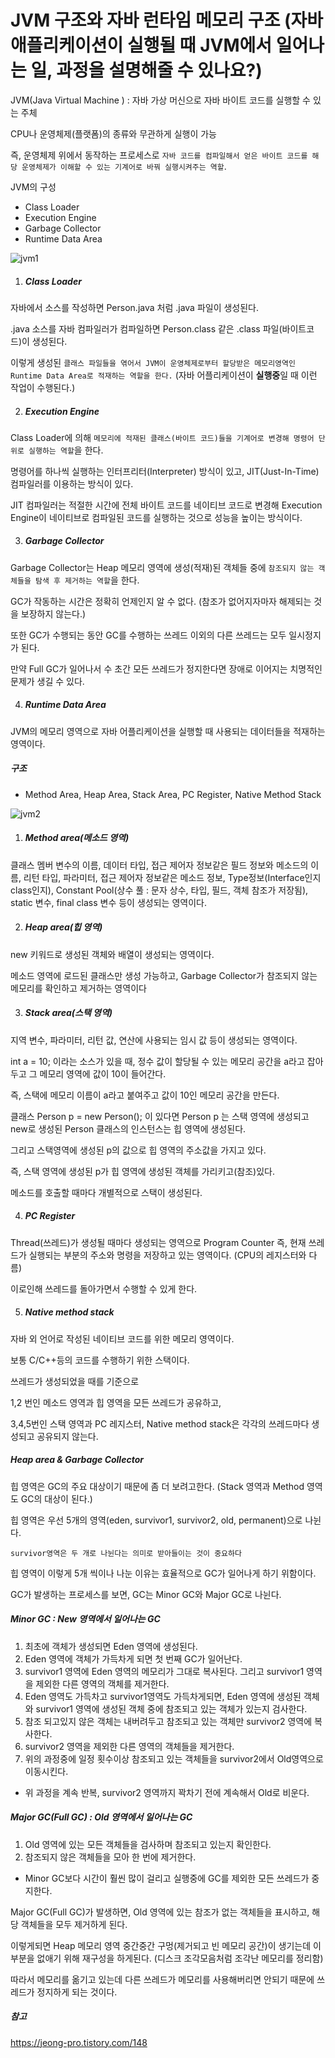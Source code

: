 

# JVM 구조와 자바 런타임 메모리 구조 (자바 애플리케이션이 실행될 때 JVM에서 일어나는 일, 과정을 설명해줄 수 있나요?)



JVM(Java Virtual Machine ) : 자바 가상 머신으로 자바 바이트 코드를 실행할 수 있는 주체

CPU나 운영체제(플랫폼)의 종류와 무관하게 실행이 가능



즉, 운영체제 위에서 동작하는 프로세스로 `자바 코드를 컴파일해서 얻은 바이트 코드를 해당 운영체제가 이해할 수 있는 기계어로 바꿔 실행시켜주는 역할`.



JVM의 구성

- Class Loader 
- Execution Engine
- Garbage Collector
- Runtime Data Area



![jvm1](C:\Users\Lenovo\Desktop\jvm1.PNG)



1. ##### Class Loader

자바에서 소스를 작성하면 Person.java 처럼 .java 파일이 생성된다.

.java 소스를 자바 컴파일러가 컴파일하면 Person.class 같은 .class 파일(바이트코드)이 생성된다.

이렇게 생성된 `클래스 파일들을 엮어서 JVM이 운영체제로부터 할당받은 메모리영역인 Runtime Data Area로 적재하는 역할을 한다.` (자바 어플리케이션이 **실행중**일 때 이런 작업이 수행된다.)



2. ##### Execution Engine

Class Loader에 의해 `메모리에 적재된 클래스(바이트 코드)들을 기계어로 변경해 명령어 단위로 실행하는 역할`을 한다.

명령어를 하나씩 실행하는 인터프리터(Interpreter) 방식이 있고, JIT(Just-In-Time) 컴파일러를 이용하는 방식이 있다.

JIT 컴파일러는 적절한 시간에 전체 바이트 코드를 네이티브 코드로 변경해 Execution Engine이 네이티브로 컴파일된 코드를 실행하는 것으로 성능을 높이는 방식이다.



3. ##### Garbage Collector

Garbage Collector는 Heap 메모리 영역에 생성(적재)된 객체들 중에 `참조되지 않는 객체들을 탐색 후 제거하는 역할`을 한다.

GC가 작동하는 시간은 정확히 언제인지 알 수 없다. (참조가 없어지자마자 해제되는 것을 보장하지 않는다.)

또한 GC가 수행되는 동안 GC를 수행하는 쓰레드 이외의 다른 쓰레드는 모두 일시정지가 된다.

만약 Full GC가 일어나서 수 초간 모든 쓰레드가 정지한다면 장애로 이어지는 치명적인 문제가 생길 수 있다.



4. ##### Runtime Data Area

JVM의 메모리 영역으로 자바 어플리케이션을 실행할 때 사용되는 데이터들을 적재하는 영역이다.



##### 구조

- Method Area, Heap Area, Stack Area, PC Register, Native Method Stack

![jvm2](C:\Users\Lenovo\Desktop\jvm2.PNG)



1. ##### Method area(메소드 영역)

클래스 멤버 변수의 이름, 데이터 타입, 접근 제어자 정보같은 필드 정보와 메소드의 이름, 리턴 타입, 파라미터, 접근 제어자 정보같은 메소드 정보, Type정보(Interface인지 class인지), Constant Pool(상수 풀 : 문자 상수, 타입, 필드, 객체 참조가 저장됨), static 변수, final class 변수 등이 생성되는 영역이다.



2. ##### Heap area(힙 영역)

new 키워드로 생성된 객체와 배열이 생성되는 영역이다.

메소드 영역에 로드된 클래스만 생성 가능하고, Garbage Collector가 참조되지 않는 메모리를 확인하고 제거하는 영역이다



3. ##### Stack area(스택 영역)

지역 변수, 파라미터, 리턴 값, 연산에 사용되는 임시 값 등이 생성되는 영역이다.



int a = 10; 이라는 소스가 있을 때, 정수 값이 할당될 수 있는 메모리 공간을 a라고 잡아두고 그 메모리 영역에 값이 10이 들어간다. 

즉, 스택에 메모리 이름이 a라고 붙여주고 값이 10인 메모리 공간을 만든다.



클래스 Person p = new Person(); 이 있다면 Person p 는 스택 영역에 생성되고 new로 생성된 Person 클래스의 인스턴스는 힙 영역에 생성된다.



그리고 스택영역에 생성된 p의 값으로 힙 영역의 주소값을 가지고 있다.

즉, 스택 영역에 생성된 p가 힙 영역에 생성된 객체를 가리키고(참조)있다.



메소드를 호출할 때마다 개별적으로 스택이 생성된다.



4. ##### PC Register 

Thread(쓰레드)가 생성될 때마다 생성되는 영역으로 Program Counter 즉, 현재 쓰레드가 실행되는 부분의 주소와 명령을 저장하고 있는 영역이다. (CPU의 레지스터와 다름)

이로인해 쓰레드를 돌아가면서 수행할 수 있게 한다.



5. ##### Native method stack

자바 외 언어로 작성된 네이티브 코드를 위한 메모리 영역이다.

보통 C/C++등의 코드를 수행하기 위한 스택이다.



쓰레드가 생성되었을 때를 기준으로

1,2 번인 메소드 영역과 힙 영역을 모든 쓰레드가 공유하고,

3,4,5번인 스택 영역과 PC 레지스터, Native method stack은 각각의 쓰레드마다 생성되고 공유되지 않는다.





##### Heap area & Garbage Collector

힙 영역은 GC의 주요 대상이기 때문에 좀 더 보려고한다. (Stack 영역과 Method 영역도 GC의 대상이 된다.)

힙 영역은 우선 5개의 영역(eden, survivor1, survivor2, old, permanent)으로 나뉜다.

`survivor영역은 두 개로 나뉜다는 의미로 받아들이는 것이 중요하다`



힙 영역이 이렇게 5개 씩이나 나눈 이유는 효율적으로 GC가 일어나게 하기 위함이다.

GC가 발생하는 프로세스를 보면, GC는 Minor GC와 Major GC로 나뉜다.



##### Minor GC : New 영역에서 일어나는 GC

1. 최초에 객체가 생성되면 Eden 영역에 생성된다.
2. Eden 영역에 객체가 가득차게 되면 첫 번째 GC가 일어난다.
3. survivor1 영역에 Eden 영역의 메모리가 그대로 복사된다. 그리고 survivor1 영역을 제외한 다른 영역의 객체를 제거한다.
4. Eden 영역도 가득차고 survivor1영역도 가득차게되면, Eden 영역에 생성된 객체와 survivor1 영역에 생성된 객체 중에 참조되고 있는 객체가 있는지 검사한다.
5. 참조 되고있지 않은 객체는 내버려두고 참조되고 있는 객체만 survivor2 영역에 복사한다.
6. survivor2 영역을 제외한 다른 영역의 객체들을 제거한다.
7. 위의 과정중에 일정 횟수이상 참조되고 있는 객체들을 survivor2에서 Old영역으로 이동시킨다.



- 위 과정을 계속 반복, survivor2 영역까지 꽉차기 전에 계속해서 Old로 비운다.



##### Major GC(Full GC) : Old 영역에서 일어나는 GC

1. Old 영역에 있는 모든 객체들을 검사하며 참조되고 있는지 확인한다.
2. 참조되지 않은 객체들을 모아 한 번에 제거한다.



- Minor GC보다 시간이 훨씬 많이 걸리고 실행중에 GC를 제외한 모든 쓰레드가 중지한다.



Major GC(Full GC)가 발생하면, Old 영역에 있는 참조가 없는 객체들을 표시하고, 해당 객체들을 모두 제거하게 된다.

이렇게되면 Heap 메모리 영역 중간중간 구멍(제거되고 빈 메모리 공간)이 생기는데 이 부분을 없애기 위해 재구성을 하게된다. (디스크 조각모음처럼 조각난 메모리를 정리함)

따라서 메모리를 옮기고 있는데 다른 쓰레드가 메모리를 사용해버리면 안되기 때문에 쓰레드가 정지하게 되는 것이다.





##### 참고

https://jeong-pro.tistory.com/148

